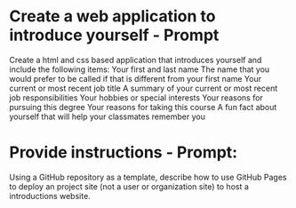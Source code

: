 # Create a web application to introduce yourself - Prompt
Create a html and css based application that introduces yourself and include the following items:
    Your first and last name
    The name that you would prefer to be called if that is different from your first name
    Your current or most recent job title
    A summary of your current or most recent job responsibilities
    Your hobbies or special interests
    Your reasons for pursuing this degree
    Your reasons for taking this course
    A fun fact about yourself that will help your classmates remember you

# Provide instructions - Prompt:
Using a GitHub repository as a template, describe how to use GitHub Pages to deploy an project site (not a user or organization site) to host a introductions website.
